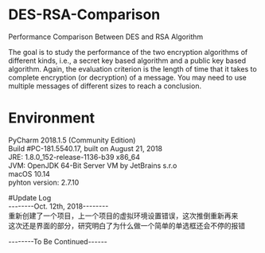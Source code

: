 # DES-RSA-Comparison
Performance Comparison Between DES and RSA Algorithm  
  
The goal is to study the performance of the two encryption algorithms of different kinds, i.e., a secret key based algorithm and a public key based algorithm. Again, the evaluation criterion is the length of time that it takes to complete encryption (or decryption) of a message. You may need to use multiple messages of different sizes to reach a conclusion.

# Environment  
PyCharm 2018.1.5 (Community Edition)  
Build #PC-181.5540.17, built on August 21, 2018  
JRE: 1.8.0_152-release-1136-b39 x86_64  
JVM: OpenJDK 64-Bit Server VM by JetBrains s.r.o  
macOS 10.14  
pyhton version: 2.7.10

#Update Log  
--------Oct. 12th, 2018--------  
重新创建了一个项目，上一个项目的虚拟环境设置错误，这次推倒重新再来  
这次还是界面的部分，研究明白了为什么做一个简单的单选框还会不停的报错  

--------To Be Continued------  
